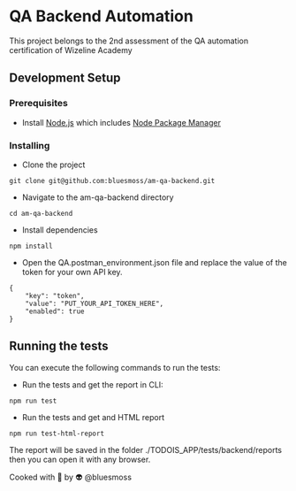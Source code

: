 # QA Backend Automation

This project belongs to the 2nd assessment of the QA automation certification of Wizeline Academy

## Development Setup

### Prerequisites


- Install [Node.js](https://nodejs.org/en/ "Node.js") which includes [Node Package Manager](https://www.npmjs.com/get-npm "Node Package Manager")


### Installing

- Clone the project 


```
git clone git@github.com:bluesmoss/am-qa-backend.git
```

- Navigate to the  am-qa-backend directory

```
cd am-qa-backend
```

- Install dependencies

```
npm install
```

- Open the QA.postman_environment.json file and replace the value of the token for your own API key.

```
{
	"key": "token",
	"value": "PUT_YOUR_API_TOKEN_HERE",
	"enabled": true
}
```

## Running the tests

You can execute the following commands to run the tests:

- Run the tests and get the report in CLI:

```
npm run test
```

- Run the tests and get and HTML report

```
npm run test-html-report
```

The report will be saved in the folder ./TODOIS_APP/tests/backend/reports  then you can open it with any browser.

Cooked with 💙 by 👽 @bluesmoss